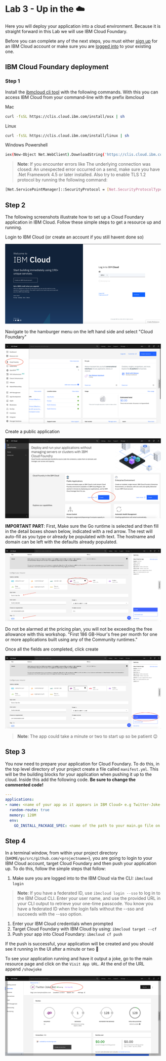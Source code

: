 # Lab 3 - Up in the :cloud:

Here you will deploy your application into a cloud environment. Because it is straight forward in this Lab we will use IBM Cloud Foundary.

Before you can complete any of the next steps, you must either [sign up](https://cloud.ibm.com/registration) for an IBM Cloud account or make sure you are [logged into](https://cloud.ibm.com/login) to your existing one.

## IBM Cloud Foundary deployment

### Step 1

Install the [ibmcloud cli tool](https://cloud.ibm.com/docs/cli?topic=cloud-cli-install-ibmcloud-cli#shell_install) with the following commands. With this you can access IBM Cloud from your command-line with the prefix ibmcloud

Mac

```bash
curl -fsSL https://clis.cloud.ibm.com/install/osx | sh
```

Linux

```bash
curl -fsSL https://clis.cloud.ibm.com/install/linux | sh
```

Windows Powershell

```bash
iex(New-Object Net.WebClient).DownloadString('https://clis.cloud.ibm.com/install/powershell')
```

> **Note**: If you encounter errors like The underlying connection was closed: An unexpected error occurred on a send, make sure you have .Net Framework 4.5 or later installed. Also try to enable TLS 1.2 protocol by running the following command:

```bash
[Net.ServicePointManager]::SecurityProtocol = [Net.SecurityProtocolType]::Tls12
```

## Step 2

The following screenshots illustrate how to set up a Cloud Foundary application in IBM Cloud. Follow these simple steps to get a resource up and running.

Login to IBM Cloud \(or create an account if you still havent done so\)

![IBM Cloud Login](./images/IBMCloudLogin.png)

Navigate to the hamburger menu on the left hand side and select "Cloud Foundary"

![IBM Cloud Left Panel](./images/IBMCloudLeftPan.png)

Create a public application

![Create Public Application](./images/CreatePublicApp.png)

**IMPORTANT PART**: First, Make sure the Go runtime is selected and then fill in the detail boxes shown below, indicated with a red arrow. The rest will auto-fill as you type or already be populated with text. The hostname and domain can be left with the defaults already populated.

![CF App Details 1](./images/CFAppDetails1.png)

Do not be alarmed at the pricing plan, you will not be exceeding the free allowance with this workshop. "First 186 GB-Hour's free per month for one or more applications built using any of the Community runtimes."

Once all the fields are completed, click create

![CF APP Details 2](./images/CFAppDetails2.png)

> **Note**: The app could take a minute or two to start up so be patient :wink:

## Step 3

You now need to prepare your application for Cloud Foundary. To do this, in the top level directory of your project create a file called `manifest.yml`. This will be the building blocks for your application when pushing it up to the cloud. Inside this add the following code. **Be sure to change the commented code!**

```yaml
---
applications:
- name: <name of your app as it appears in IBM Cloud> e.g Twitter-Joke-Bot
  random-route: true
  memory: 128M
  env:
    GO_INSTALL_PACKAGE_SPEC: <name of the path to your main.go file on your system> e.g github.com/twitter-bot/cmd
```

## Step 4

In a terminal window, from within your project directory \(`$HOME/go/src/github.com/<projectname>`\), you are going to login to your IBM Cloud account, target Cloud Foundary and then push your application up. To do this, follow the simple steps that follow:

1. Make sure you are logged into to the IBM Cloud via the CLI: `ibmcloud login`

> **Note**: If you have a federated ID, use `ibmcloud login --sso` to log in to the IBM Cloud CLI. Enter your user name, and use the provided URL in your CLI output to retrieve your one-time passcode. You know you have a federated ID when the login fails without the --sso and succeeds with the --sso option.

1. Enter your IBM Cloud credentials when prompted
2. Target Cloud Foundary with IBM Cloud by using: `ibmcloud target --cf`
3. Push your app into Cloud Foundary: `ibmcloud cf push`

If the push is successful, your application will be created and you should see it running in the UI after a minute or two :clap:

To see your application running and have it output a joke, go to the main resource page and click on the `Visit App URL`. At the end of the URL append `/showjoke`

![Running App URL](./images/RunningAppURL.png)